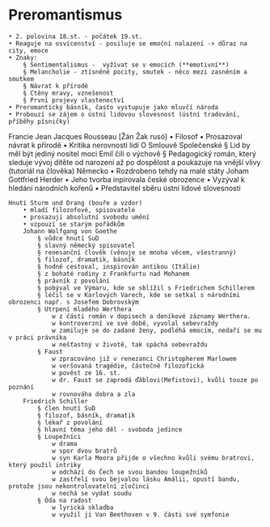 # Preromantismus
	• 2. polovina 18.st. - počátek 19.st.
	• Reaguje na osvícenství - posiluje se emoční nalazení -> důraz na city, emoce
	• Znaky:
		§ Sentimentalismus -  vyžívat se v emocích (**emotivní**)
		§ Melancholie - ztísněné pocity, smutek - něco mezi zasněním a smutkem
		§ Návrat k přírodě
		§ Ctěny mravy, vznešenost
		§ První projevy vlastenectví
	• Preromantický básník, často vystupuje jako mluvčí národa
	• Probouzí se zájem o ústní lidovou slovesnost (ústní tradování, příběhy písničky)
Francie
	Jean Jacques Rousseau [Žán Žak rusó]
		• Filosof
		• Prosazoval návrat k přírodě
		• Kritika nerovnosti lidí
		O Smlouvě Společenské
			§ Lid by měl být jediný nositel moci
		Emil čili o výchově
			§ Pedagogický román, který sleduje vývoj dítěte od narození až po dospělost a poukazuje na vnější vlivy (tutoriál na člověka)
Německo
	• Rozdrobeno tehdy na malé státy
	Joham Gottfried Herder
		• Jeho tvorba inpirovala české obrozence
		• Vyzýval k hledání národních kořenů
		• Představitel sběru ústní lidové slovesnosti

	Hnutí Sturm und Drang (bouře a vzdor)
		• mladí filozofové, spisovatelé
		• prosazují absolutní svobodu umění
		• vzpouzí se starým pořádkům
		Johann Wolfgang von Goethe
			§ vůdce hnutí SuD
			§ slavný německý spisovatel
			§ renesanční člověk (věnuje se mnoha věcem, všestranný)
			§ filozof, dramatik, básník
			§ hodně cestoval, inspirován antikou (Itálie)
			§ z bohaté rodiny z Frankfurtu nad Mohanem
			§ právník z povolání
			§ pobýval ve Výmaru, kde se sblížil s Friedrichem Schillerem
			§ léčil se v Karlových Varech, kde se setkal s národními obrozenci např. s Josefem Dobrovským
			§ Utrpení mladého Werthera
				w z části román v dopisech a deníkové záznamy Werthera.
				w kontroverzní ve své době, vyvolal sebevraždy
				w zamiluje se do zadané ženy, podléhá emocím, nedaří se mu v práci právníka
				w nešťastný v životě, tak spáchá sebevraždu
			§ Faust
				w zpracováno již v renezanci Christopherem Marlowem
				w veršovaná tragédie, částečně filozofická
				w pověst ze 16. st.
				w dr. Faust se zaprodá ďáblovi(Mefistovi), kvůli touze po poznání
				w rovnováha dobra a zla
		Friedrich Schiller
			§ člen hnutí SuD
			§ filozof, básník, dramatik
			§ lékař z povolání
			§ hlavní téma jeho děl - svoboda jedince
			§ Loupežníci
				w drama
				w spor dvou bratrů
				w syn Karla Moora přijde o všechno kvůli svému bratrovi, který použil intriky
				w odchází do Čech se svou bandou loupežníků
				w zastřelí svou bejvalou lásku Amálii, opustí bandu, protože jsou nekontrolovatelní zločinci
				w nechá se vydat soudu
			§ Óda na radost
				w lyrická skladba
				w využil ji Van Beethoven v 9. části své symfonie
